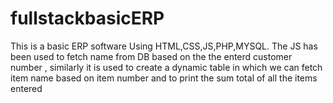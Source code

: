 # fullstackbasicERP
This is a basic ERP software Using HTML,CSS,JS,PHP,MYSQL. The JS has been used to fetch name from DB based on the the enterd customer number , similarly it is used to create a dynamic table in which we can fetch item name based on item number and to print the sum total of all the items entered
